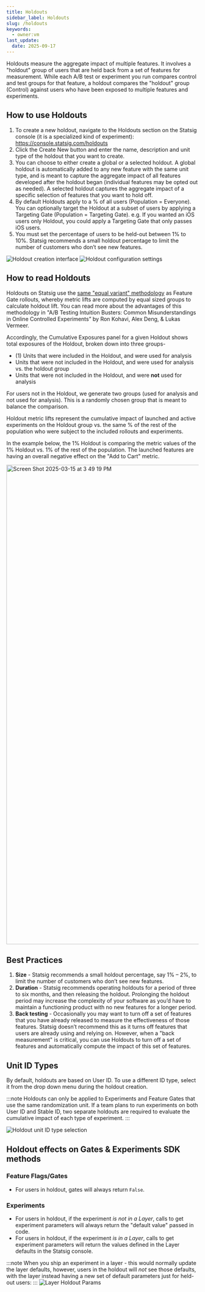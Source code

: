 ```yaml
---
title: Holdouts
sidebar_label: Holdouts
slug: /holdouts
keywords:
  - owner:vm
last_update:
  date: 2025-09-17
---
```


Holdouts measure the aggregate impact of multiple features. It involves a "holdout" group of users that are held back from a set of features for measurement. While each A/B test or experiment you run compares control and test groups for that feature, a holdout compares the "holdout" group (Control) against users who have been exposed to multiple features and experiments. 

## How to use Holdouts
1.	To create a new holdout, navigate to the Holdouts section on the Statsig console (it is a specialized kind of experiment): https://console.statsig.com/holdouts
2.	Click the Create New button and enter the name, description and unit type of the holdout that you want to create. 
3.	You can choose to either create a global or a selected holdout. A global holdout is automatically added to any new feature with the same unit type, and is meant to capture the aggregate impact of all features developed after the holdout began (individual features may be opted out as needed). A selected holdout captures the aggregate impact of a specific selection of features that you want to hold off. 
4.	By default Holdouts apply to a % of all users (Population = Everyone). You can optionally target the Holdout at a subset of users by applying a Targeting Gate (Population = Targeting Gate). e.g. If you wanted an iOS users only Holdout, you could apply a Targeting Gate that only passes iOS users.    
5.	You must set the percentage of users to be held-out between 1% to 10%. Statsig recommends a small holdout percentage to limit the number of customers who don’t see new features. 

![Holdout creation interface](https://github.com/user-attachments/assets/81b634c7-f05e-493e-88c1-4c58d770a1d4)
![Holdout configuration settings](https://github.com/user-attachments/assets/82c06037-7a12-4335-9ebf-81156a54d798)


## How to read Holdouts
Holdouts on Statsig use the [same "equal variant" methodology](https://docs.statsig.com/feature-flags/view-exposures#gate-exposures) as Feature Gate rollouts, whereby metric lifts are computed by equal sized groups to calculate holdout lift. You can read more about the advantages of this methodology in "A/B Testing Intuition Busters: Common Misunderstandings in Online Controlled Experiments” by Ron Kohavi, Alex Deng, & Lukas Vermeer.

Accordingly, the Cumulative Exposures panel for a given Holdout shows total exposures of the Holdout, broken down into three groups-

- (1) Units that were included in the Holdout, and were used for analysis
- Units that were not included in the Holdout, and were used for analysis vs. the holdout group 
- Units that were not included in the Holdout, and were **not** used for analysis

For users not in the Holdout, we generate two groups (used for analysis and not used for analysis).  This is a randomly chosen group that is meant to balance the comparison.

Holdout metric lifts represent the cumulative impact of launched and active experiments on the Holdout group vs. the same % of the rest of the population who were subject to the included rollouts and experiments.  

In the example below, the 1% Holdout is comparing the metric values of the 1% Holdout vs. 1% of the rest of the population. The launched features are having an overall negative effect on the "Add to Cart" metric. 

<img width="1254" alt="Screen Shot 2025-03-15 at 3 49 19 PM" src="https://github.com/user-attachments/assets/b6c3724d-784d-45e3-ad6e-230bd9d82214" />


## Best Practices
1. **Size** - Statsig recommends a small holdout percentage, say 1% – 2%, to limit the number of customers who don’t see new features. 
2. **Duration** - Statsig recommends operating holdouts for a period of three to six months, and then releasing the holdout. Prolonging the holdout period may increase the complexity of your software as you’d have to maintain a functioning product with no new features for a longer period.  
3. **Back testing** - Occasionally you may want to turn off a set of features that you have already released to measure the effectiveness of those features. Statsig doesn’t recommend this as it turns off features that users are already using and relying on. However, when a "back measurement" is critical, you can use Holdouts to turn off a set of features and automatically compute the impact of this set of features.

## Unit ID Types
By default, holdouts are based on User ID.  To use a different ID type, select it from the drop down menu during the holdout creation.  

:::note
Holdouts can only be applied to Experiments and Feature Gates that use the same randomization unit. 
If a team plans to run experiments on both User ID and Stable ID, two separate holdouts are required to evaluate the cumulative impact of each type of experiment.
:::

![Holdout unit ID type selection](https://github.com/user-attachments/assets/cb2125f0-7fe2-4fbe-b6a3-3405dc300715)


## Holdout effects on Gates & Experiments SDK methods

### Feature Flags/Gates
* For users in holdout, gates will always return `False`.

### Experiments
* For users in holdout, if the experiment _is not in a Layer_, calls to get experiment parameters will always return the "default value" passed in code.
* For users in holdout, if the experiment _is in a Layer_, calls to get experiment parameters will return the values defined in the Layer defaults in the Statsig console. 

:::note
When you ship an experiment in a layer - this would normally update the layer defaults, however, users in the holdout will *not* see those defaults, with the layer instead having a new set of default parameters just for held-out users:
:::
![Layer Holdout Params](/img/layer_holout_params.png)
